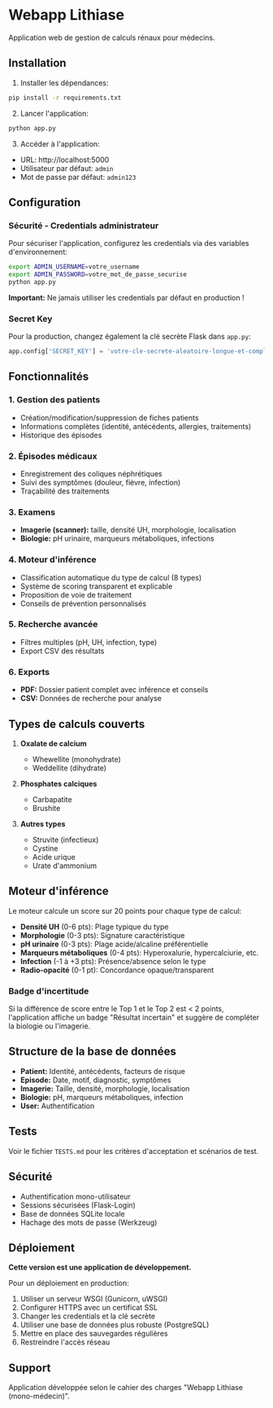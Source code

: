 # Webapp Lithiase

Application web de gestion de calculs rénaux pour médecins.

## Installation

1. Installer les dépendances:
```bash
pip install -r requirements.txt
```

2. Lancer l'application:
```bash
python app.py
```

3. Accéder à l'application:
- URL: http://localhost:5000
- Utilisateur par défaut: `admin`
- Mot de passe par défaut: `admin123`

## Configuration

### Sécurité - Credentials administrateur

Pour sécuriser l'application, configurez les credentials via des variables d'environnement:

```bash
export ADMIN_USERNAME=votre_username
export ADMIN_PASSWORD=votre_mot_de_passe_securise
python app.py
```

**Important:** Ne jamais utiliser les credentials par défaut en production !

### Secret Key

Pour la production, changez également la clé secrète Flask dans `app.py`:
```python
app.config['SECRET_KEY'] = 'votre-cle-secrete-aleatoire-longue-et-complexe'
```

## Fonctionnalités

### 1. Gestion des patients
- Création/modification/suppression de fiches patients
- Informations complètes (identité, antécédents, allergies, traitements)
- Historique des épisodes

### 2. Épisodes médicaux
- Enregistrement des coliques néphrétiques
- Suivi des symptômes (douleur, fièvre, infection)
- Traçabilité des traitements

### 3. Examens
- **Imagerie (scanner):** taille, densité UH, morphologie, localisation
- **Biologie:** pH urinaire, marqueurs métaboliques, infections

### 4. Moteur d'inférence
- Classification automatique du type de calcul (8 types)
- Système de scoring transparent et explicable
- Proposition de voie de traitement
- Conseils de prévention personnalisés

### 5. Recherche avancée
- Filtres multiples (pH, UH, infection, type)
- Export CSV des résultats

### 6. Exports
- **PDF:** Dossier patient complet avec inférence et conseils
- **CSV:** Données de recherche pour analyse

## Types de calculs couverts

1. **Oxalate de calcium**
   - Whewellite (monohydrate)
   - Weddellite (dihydrate)

2. **Phosphates calciques**
   - Carbapatite
   - Brushite

3. **Autres types**
   - Struvite (infectieux)
   - Cystine
   - Acide urique
   - Urate d'ammonium

## Moteur d'inférence

Le moteur calcule un score sur 20 points pour chaque type de calcul:

- **Densité UH** (0-6 pts): Plage typique du type
- **Morphologie** (0-3 pts): Signature caractéristique
- **pH urinaire** (0-3 pts): Plage acide/alcaline préférentielle
- **Marqueurs métaboliques** (0-4 pts): Hyperoxalurie, hypercalciurie, etc.
- **Infection** (-1 à +3 pts): Présence/absence selon le type
- **Radio-opacité** (0-1 pt): Concordance opaque/transparent

### Badge d'incertitude
Si la différence de score entre le Top 1 et le Top 2 est < 2 points, l'application affiche un badge "Résultat incertain" et suggère de compléter la biologie ou l'imagerie.

## Structure de la base de données

- **Patient:** Identité, antécédents, facteurs de risque
- **Episode:** Date, motif, diagnostic, symptômes
- **Imagerie:** Taille, densité, morphologie, localisation
- **Biologie:** pH, marqueurs métaboliques, infection
- **User:** Authentification

## Tests

Voir le fichier `TESTS.md` pour les critères d'acceptation et scénarios de test.

## Sécurité

- Authentification mono-utilisateur
- Sessions sécurisées (Flask-Login)
- Base de données SQLite locale
- Hachage des mots de passe (Werkzeug)

## Déploiement

**Cette version est une application de développement.**

Pour un déploiement en production:
1. Utiliser un serveur WSGI (Gunicorn, uWSGI)
2. Configurer HTTPS avec un certificat SSL
3. Changer les credentials et la clé secrète
4. Utiliser une base de données plus robuste (PostgreSQL)
5. Mettre en place des sauvegardes régulières
6. Restreindre l'accès réseau

## Support

Application développée selon le cahier des charges "Webapp Lithiase (mono-médecin)".
